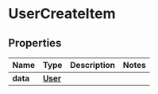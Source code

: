 
# UserCreateItem

## Properties
Name | Type | Description | Notes
------------ | ------------- | ------------- | -------------
**data** | [**User**](User.md) |  | 



